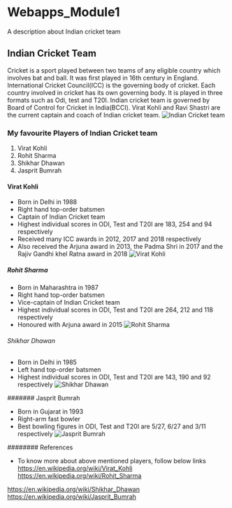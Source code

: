 # Webapps_Module1
A description about Indian cricket team

## Indian Cricket Team
Cricket is a sport played between two teams of any eligible country which involves bat and ball. It was first played in 16th century in England. International Cricket Council(ICC) is the governing body of cricket. Each country involved in cricket has its own governing body. It is played in three formats such as Odi, test and T20I. Indian cricket team is governed by Board of Control for Cricket in India(BCCI). Virat Kohli and Ravi Shastri are the current captain and coach of Indian cricket team.
![Indian Cricket team](https://upload.wikimedia.org/wikipedia/en/thumb/8/8d/Cricket_India_Crest.svg/1200px-Cricket_India_Crest.svg.png)

### My favourite Players of Indian Cricket team
1. Virat Kohli 
1. Rohit Sharma
1. Shikhar Dhawan
1. Jasprit Bumrah

#### Virat Kohli
- Born in Delhi in 1988
- Right hand top-order batsmen
- Captain of Indian Cricket team
- Highest individual scores in ODI, Test and T20I are 183, 254 and 94 respectively
- Received many ICC awards in 2012, 2017 and 2018 respectively
- Also received the Arjuna award in 2013, the Padma Shri in 2017 and the Rajiv Gandhi khel Ratna award in 2018
![Virat Kohli](https://upload.wikimedia.org/wikipedia/commons/7/7c/The_President%2C_Shri_Pranab_Mukherjee_presenting_the_Padma_Shri_Award_to_Shri_Virat_Kohli%2C_at_a_Civil_Investiture_Ceremony%2C_at_Rashtrapati_Bhavan%2C_in_New_Delhi_on_March_30%2C_2017_%28cropped%29.jpg)

##### Rohit Sharma
- Born in Maharashtra in 1987
- Right hand top-order batsmen
- Vice-captain of Indian Cricket team
- Highest individual scores in ODI, Test and T20I are 264, 212 and 118 respectively
- Honoured with Arjuna award in 2015
![Rohit Sharma](https://i0.wp.com/metro.co.uk/wp-content/uploads/2019/07/GettyImages-1153223842.jpg?quality=90&strip=all&zoom=1&resize=644%2C444&ssl=1)

###### Shikhar Dhawan
- Born in Delhi in 1985
- Left hand top-order batsmen
- Highest individual scores in ODI, Test and T20I are 143, 190 and 92 respectively
![Shikhar Dhawan](https://images.newindianexpress.com/uploads/user/imagelibrary/2019/11/21/w900X450/Shikhar_Dhawan_PTI.jpg)

####### Jasprit Bumrah
- Born in Gujarat in 1993
- Right-arm fast bowler
- Best bowling figures in ODI, Test and T20I are 5/27, 6/27 and 3/11 respectively
![Jasprit Bumrah](https://img.etimg.com/thumb/msid-72377415,width-643,imgsize-304867,resizemode-4/early-to-rise-is-my-success-mantra-says-jasprit-bumrah-.jpg)

######## References
- To know more about above mentioned players, follow below links
https://en.wikipedia.org/wiki/Virat_Kohli
https://en.wikipedia.org/wiki/Rohit_Sharma

https://en.wikipedia.org/wiki/Shikhar_Dhawan
https://en.wikipedia.org/wiki/Jasprit_Bumrah


